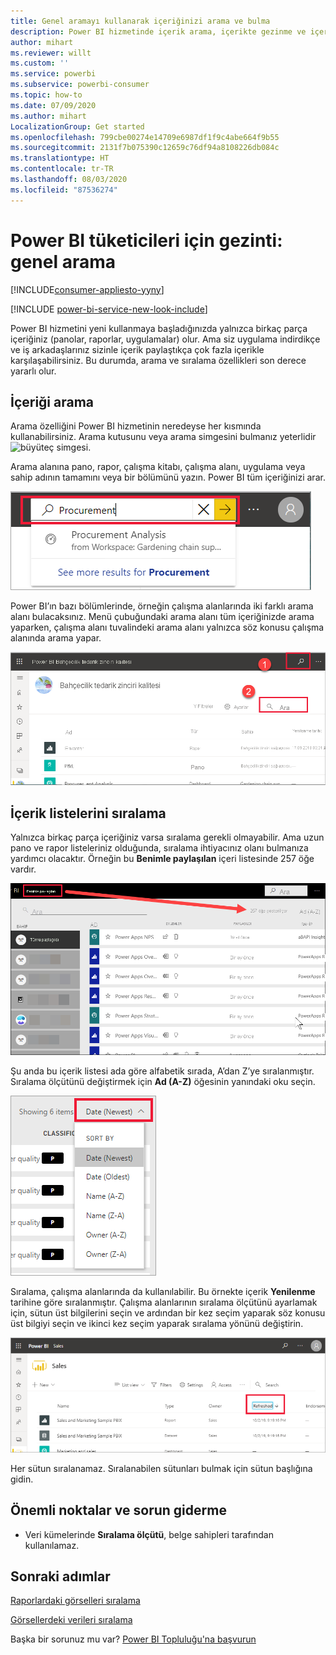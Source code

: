 ```yaml
---
title: Genel aramayı kullanarak içeriğinizi arama ve bulma
description: Power BI hizmetinde içerik arama, içerikte gezinme ve içeriği sıralama belgeleri
author: mihart
ms.reviewer: willt
ms.custom: ''
ms.service: powerbi
ms.subservice: powerbi-consumer
ms.topic: how-to
ms.date: 07/09/2020
ms.author: mihart
LocalizationGroup: Get started
ms.openlocfilehash: 799cbe00274e14709e6987df1f9c4abe664f9b55
ms.sourcegitcommit: 2131f7b075390c12659c76df94a8108226db084c
ms.translationtype: HT
ms.contentlocale: tr-TR
ms.lasthandoff: 08/03/2020
ms.locfileid: "87536274"
---
```

# <a name="navigation-for-power-bi-consumers-global-search"></a>Power BI tüketicileri için gezinti: genel arama

[!INCLUDE[consumer-appliesto-yyny](../includes/consumer-appliesto-yyny.md)]

[!INCLUDE [power-bi-service-new-look-include](../includes/power-bi-service-new-look-include.md)]


Power BI hizmetini yeni kullanmaya başladığınızda yalnızca birkaç parça içeriğiniz (panolar, raporlar, uygulamalar) olur. Ama siz uygulama indirdikçe ve iş arkadaşlarınız sizinle içerik paylaştıkça çok fazla içerikle karşılaşabilirsiniz. Bu durumda, arama ve sıralama özellikleri son derece yararlı olur.

## <a name="searching-for-content"></a>İçeriği arama
 Arama özelliğini Power BI hizmetinin neredeyse her kısmında kullanabilirsiniz. Arama kutusunu veya arama simgesini bulmanız yeterlidir ![büyüteç simgesi](./media/end-user-search-sort/power-bi-search-icon.png).

 Arama alanına pano, rapor, çalışma kitabı, çalışma alanı, uygulama veya sahip adının tamamını veya bir bölümünü yazın. Power BI tüm içeriğinizi arar. 

 ![rapor arama](./media/end-user-search-sort/power-bi-search-field.png) 

 Power BI’ın bazı bölümlerinde, örneğin çalışma alanlarında iki farklı arama alanı bulacaksınız. Menü çubuğundaki arama alanı tüm içeriğinizde arama yaparken, çalışma alanı tuvalindeki arama alanı yalnızca söz konusu çalışma alanında arama yapar.

 ![çalışma alanı içinde arama](./media/end-user-search-sort/power-bi-search-fields.png) 

## <a name="sorting-content-lists"></a>İçerik listelerini sıralama

Yalnızca birkaç parça içeriğiniz varsa sıralama gerekli olmayabilir.  Ama uzun pano ve rapor listeleriniz olduğunda, sıralama ihtiyacınız olanı bulmanıza yardımcı olacaktır. Örneğin bu **Benimle paylaşılan** içeri listesinde 257 öğe vardır. 

![benimle paylaşılan içerik listesi](./media/end-user-search-sort/power-bi-all-shared.png)

Şu anda bu içerik listesi ada göre alfabetik sırada, A’dan Z’ye sıralanmıştır. Sıralama ölçütünü değiştirmek için **Ad (A-Z)** öğesinin yanındaki oku seçin.

![Sıralama açılan menüsü](./media/end-user-search-sort/power-bi-sort-date.png)


Sıralama, çalışma alanlarında da kullanılabilir. Bu örnekte içerik **Yenilenme** tarihine göre sıralanmıştır. Çalışma alanlarının sıralama ölçütünü ayarlamak için, sütun üst bilgilerini seçin ve ardından bir kez seçim yaparak söz konusu üst bilgiyi seçin ve ikinci kez seçim yaparak sıralama yönünü değiştirin. 

![rapor arama](./media/end-user-search-sort/power-bi-workspace-sort.png)

Her sütun sıralanamaz. Sıralanabilen sütunları bulmak için sütun başlığına gidin.


## <a name="considerations-and-troubleshooting"></a>Önemli noktalar ve sorun giderme
* Veri kümelerinde **Sıralama ölçütü**, belge sahipleri tarafından kullanılamaz.

## <a name="next-steps"></a>Sonraki adımlar
[Raporlardaki görselleri sıralama](end-user-change-sort.md)

[Görsellerdeki verileri sıralama](end-user-change-sort.md)

Başka bir sorunuz mu var? [Power BI Topluluğu'na başvurun](https://community.powerbi.com/)
